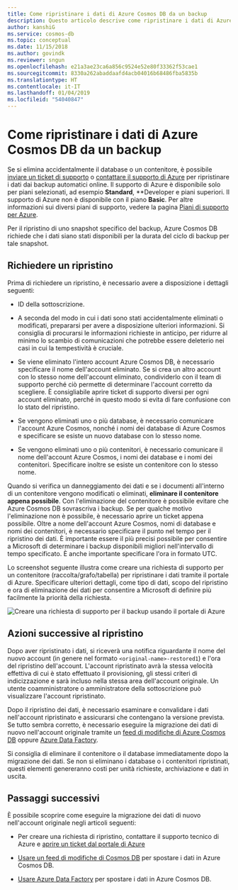 ```yaml
---
title: Come ripristinare i dati di Azure Cosmos DB da un backup
description: Questo articolo descrive come ripristinare i dati di Azure Cosmos DB da un backup, come contattare il supporto tecnico di Azure per il ripristino dei dati e le procedure da seguire dopo il ripristino dei dati.
author: kanshiG
ms.service: cosmos-db
ms.topic: conceptual
ms.date: 11/15/2018
ms.author: govindk
ms.reviewer: sngun
ms.openlocfilehash: e21a3ae23ca6a856c9524e52e80f33362f53cae1
ms.sourcegitcommit: 8330a262abaddaafd4acb04016b68486fba5835b
ms.translationtype: HT
ms.contentlocale: it-IT
ms.lasthandoff: 01/04/2019
ms.locfileid: "54040847"
---
```

# <a name="how-to-restore-azure-cosmos-db-data-from-a-backup"></a>Come ripristinare i dati di Azure Cosmos DB da un backup

Se si elimina accidentalmente il database o un contenitore, è possibile [inviare un ticket di supporto]( https://portal.azure.com/?#blade/Microsoft_Azure_Support/HelpAndSupportBlade) o [contattare il supporto di Azure]( https://azure.microsoft.com/support/options/) per ripristinare i dati dai backup automatici online. Il supporto di Azure è disponibile solo per piani selezionati, ad esempio **Standard**, **Developer e piani superiori. Il supporto di Azure non è disponibile con il piano **Basic**. Per altre informazioni sui diversi piani di supporto, vedere la pagina [Piani di supporto per Azure](https://azure.microsoft.com/support/plans/). 

Per il ripristino di uno snapshot specifico del backup, Azure Cosmos DB richiede che i dati siano stati disponibili per la durata del ciclo di backup per tale snapshot.

## <a name="request-a-restore"></a>Richiedere un ripristino

Prima di richiedere un ripristino, è necessario avere a disposizione i dettagli seguenti:

* ID della sottoscrizione.

* A seconda del modo in cui i dati sono stati accidentalmente eliminati o modificati, prepararsi per avere a disposizione ulteriori informazioni. Si consiglia di procurarsi le informazioni richieste in anticipo, per ridurre al minimo lo scambio di comunicazioni che potrebbe essere deleterio nei casi in cui la tempestività è cruciale.

* Se viene eliminato l'intero account Azure Cosmos DB, è necessario specificare il nome dell'account eliminato. Se si crea un altro account con lo stesso nome dell'account eliminato, condividerlo con il team di supporto perché ciò permette di determinare l'account corretto da scegliere. È consigliabile aprire ticket di supporto diversi per ogni account eliminato, perché in questo modo si evita di fare confusione con lo stato del ripristino.

* Se vengono eliminati uno o più database, è necessario comunicare l'account Azure Cosmos, nonché i nomi dei database di Azure Cosmos e specificare se esiste un nuovo database con lo stesso nome.

* Se vengono eliminati uno o più contenitori, è necessario comunicare il nome dell'account Azure Cosmos, i nomi dei database e i nomi dei contenitori. Specificare inoltre se esiste un contenitore con lo stesso nome.

Quando si verifica un danneggiamento dei dati e se i documenti all'interno di un contenitore vengono modificati o eliminati, **eliminare il contenitore appena possibile**. Con l'eliminazione del contenitore è possibile evitare che Azure Cosmos DB sovrascriva i backup. Se per qualche motivo l'eliminazione non è possibile, è necessario aprire un ticket appena possibile. Oltre a nome dell'account Azure Cosmos, nomi di database e nomi dei contenitori, è necessario specificare il punto nel tempo per il ripristino dei dati. È importante essere il più precisi possibile per consentire a Microsoft di determinare i backup disponibili migliori nell'intervallo di tempo specificato. È anche importante specificare l'ora in formato UTC. 

Lo screenshot seguente illustra come creare una richiesta di supporto per un contenitore (raccolta/grafo/tabella) per ripristinare i dati tramite il portale di Azure. Specificare ulteriori dettagli, come tipo di dati, scopo del ripristino e ora di eliminazione dei dati per consentire a Microsoft di definire più facilmente la priorità della richiesta.

![Creare una richiesta di supporto per il backup usando il portale di Azure](./media/how-to-backup-and-restore/backup-support-request-portal.png)

## <a name="post-restore-actions"></a>Azioni successive al ripristino

Dopo aver ripristinato i dati, si riceverà una notifica riguardante il nome del nuovo account (in genere nel formato `<original-name>-restored1`) e l'ora del ripristino dell'account. L'account ripristinato avrà la stessa velocità effettiva di cui è stato effettuato il provisioning, gli stessi criteri di indicizzazione e sarà incluso nella stessa area dell'account originale. Un utente coamministratore o amministratore della sottoscrizione può visualizzare l'account ripristinato.

Dopo il ripristino dei dati, è necessario esaminare e convalidare i dati nell'account ripristinato e assicurarsi che contengano la versione prevista. Se tutto sembra corretto, è necessario eseguire la migrazione dei dati di nuovo nell'account originale tramite un [feed di modifiche di Azure Cosmos DB](change-feed.md) oppure [Azure Data Factory](../data-factory/connector-azure-cosmos-db.md).

Si consiglia di eliminare il contenitore o il database immediatamente dopo la migrazione dei dati. Se non si eliminano i database o i contenitori ripristinati, questi elementi genereranno costi per unità richieste, archiviazione e dati in uscita.

## <a name="next-steps"></a>Passaggi successivi

È possibile scoprire come eseguire la migrazione dei dati di nuovo nell'account originale negli articoli seguenti:

* Per creare una richiesta di ripristino, contattare il supporto tecnico di Azure e [aprire un ticket dal portale di Azure](https://portal.azure.com/?#blade/Microsoft_Azure_Support/HelpAndSupportBlade)
* [Usare un feed di modifiche di Cosmos DB](change-feed.md) per spostare i dati in Azure Cosmos DB.

* [Usare Azure Data Factory](../data-factory/connector-azure-cosmos-db.md) per spostare i dati in Azure Cosmos DB.
